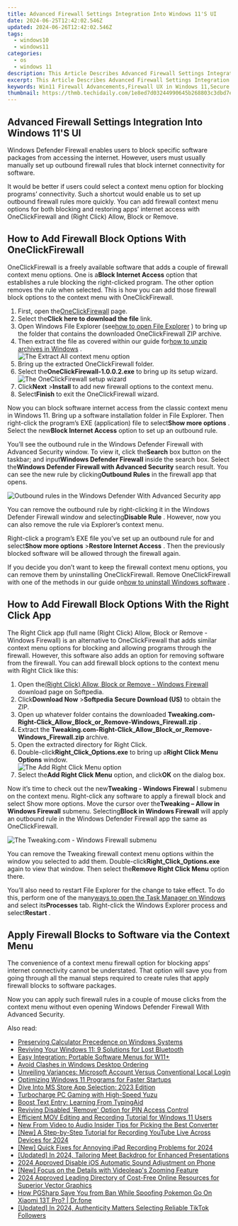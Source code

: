 ```yaml
---
title: Advanced Firewall Settings Integration Into Windows 11'S UI
date: 2024-06-25T12:42:02.546Z
updated: 2024-06-26T12:42:02.546Z
tags:
  - windows10
  - windows11
categories:
  - os
  - windows 11
description: This Article Describes Advanced Firewall Settings Integration Into Windows 11'S UI
excerpt: This Article Describes Advanced Firewall Settings Integration Into Windows 11'S UI
keywords: Win11 Firewall Advancements,Firewall UX in Windows 11,Secure Windows 11 Interface,Integrating Firewall UI,Enhanced Firewall Settings,11 Windows Security UI,Advanced Firewall Layouts
thumbnail: https://thmb.techidaily.com/1e8ed7d03244990645b268803c3dbd7e538910f876a7a096244cc5d3946c5238.jpg
---
```


## Advanced Firewall Settings Integration Into Windows 11'S UI

 Windows Defender Firewall enables users to block specific software packages from accessing the internet. However, users must usually manually set up outbound firewall rules that block internet connectivity for software.

 It would be better if users could select a context menu option for blocking programs’ connectivity. Such a shortcut would enable us to set up outbound firewall rules more quickly. You can add firewall context menu options for both blocking and restoring apps’ internet access with OneClickFirewall and (Right Click) Allow, Block or Remove.

## How to Add Firewall Block Options With OneClickFirewall

 OneClickFirewall is a freely available software that adds a couple of firewall context menu options. One is a**Block Internet Access** option that establishes a rule blocking the right-clicked program. The other option removes the rule when selected. This is how you can add those firewall block options to the context menu with OneClickFirewall.

1. First, open the[OneClickFirewall](https://winaero.com/download-oneclickfirewall/) page.
2. Select the**Click here to download the file** link.
3. Open Windows File Explorer (see[how to open File Explorer](https://www.makeuseof.com/windows-open-file-explorer/) ) to bring up the folder that contains the downloaded OneClickFirewall ZIP archive.
4. Then extract the file as covered within our guide for[how to unzip](https://www.makeuseof.com/unzip-files-windows-10/) [archives in Windows](https://www.makeuseof.com/unzip-files-windows-10/) .  
![The Extract All context menu option](https://static1.makeuseofimages.com/wordpress/wp-content/uploads/2022/12/extract-all-option2.jpg)
5. Bring up the extracted OneClickFirewall folder.
6. Select the**OneClickFirewall-1.0.0.2.exe** to bring up its setup wizard.  
![The OneClickFirewall setup wizard](https://static1.makeuseofimages.com/wordpress/wp-content/uploads/2022/12/oneclickfirewall-window.jpg)
7. Click**Next** \>**Install** to add new firewall options to the context menu.
8. Select**Finish** to exit the OneClickFirewall wizard.

 Now you can block software internet access from the classic context menu in Windows 11\. Bring up a software installation folder in File Explorer. Then right-click the program’s EXE (application) file to select**Show more options** . Select the new**Block Internet Access** option to set up an outbound rule.

 You’ll see the outbound rule in the Windows Defender Firewall with Advanced Security window. To view it, click the**Search** box button on the taskbar; and input**Windows Defender Firewall** inside the search box. Select the**Windows Defender Firewall with Advanced Security** search result. You can see the new rule by clicking**Outbound Rules** in the firewall app that opens.

![Outbound rules in the Windows Defender With Advanced Security app](https://static1.makeuseofimages.com/wordpress/wp-content/uploads/2022/12/outbound-rules.jpg)

 You can remove the outbound rule by right-clicking it in the Windows Defender Firewall window and selecting**Disable Rule** . However, now you can also remove the rule via Explorer’s context menu.

 Right-click a program’s EXE file you’ve set up an outbound rule for and select**Show more options** \>**Restore Internet Access** . Then the previously blocked software will be allowed through the firewall again.

 If you decide you don’t want to keep the firewall context menu options, you can remove them by uninstalling OneClickFirewall. Remove OneClickFirewall with one of the methods in our guide on[how to uninstall Windows software](https://www.makeuseof.com/windows-11-different-ways-to-uninstall-software/) .

## How to Add Firewall Block Options With the Right Click App

 The Right Click app (full name (Right Click) Allow, Block or Remove - Windows Firewall) is an alternative to OneClickFirewall that adds similar context menu options for blocking and allowing programs through the firewall. However, this software also adds an option for removing software from the firewall. You can add firewall block options to the context menu with Right Click like this:

1. Open the[(Right Click) Allow, Block or Remove - Windows Firewall](https://www.softpedia.com/get/System/OS-Enhancements/Tweaking-com-Right-Click-Allow-Block-or-Remove-Windows-Firewall.shtml) download page on Softpedia.
2. Click**Download Now** \>**Softpedia Secure Download (US)** to obtain the ZIP.
3. Open up whatever folder contains the downloaded **Tweaking.com-Right-Click\_Allow\_Block\_or\_Remove-Windows\_Firewall.zip** .
4. Extract the **Tweaking.com-Right-Click\_Allow\_Block\_or\_Remove-Windows\_Firewall.zip** archive.
5. Open the extracted directory for Right Click.
6. Double-click**Right\_Click\_Options.exe** to bring up a**Right Click Menu Options** window.  
![The Add Right Click Menu option](https://static1.makeuseofimages.com/wordpress/wp-content/uploads/2022/12/add-right-click-menu-option.jpg)
7. Select the**Add Right Click Menu** option, and click**OK** on the dialog box.

 Now it’s time to check out the new**Tweaking - Windows Firewal** l submenu on the context menu. Right-click any software to apply a firewall block and select Show more options. Move the cursor over the**Tweaking – Allow in Windows Firewall** submenu. Selecting**Block in Windows Firewall** will apply an outbound rule in the Windows Defender Firewall app the same as OneClickFirewall.

![The Tweaking.com - Windows Firewall submenu](https://static1.makeuseofimages.com/wordpress/wp-content/uploads/2022/12/tweaking-com-windows-firewall-submenu.jpg)

 You can remove the Tweaking firewall context menu options within the window you selected to add them. Double-click**Right\_Click\_Options.exe** again to view that window. Then select the**Remove Right Click Menu** option there.

 You’ll also need to restart File Explorer for the change to take effect. To do this, perform one of the many[ways to open the Task Manager on Windows](https://www.makeuseof.com/ways-to-open-task-manager-windows-10/) and select its**Processes** tab. Right-click the Windows Explorer process and select**Restart** .

## Apply Firewall Blocks to Software via the Context Menu

 The convenience of a context menu firewall option for blocking apps’ internet connectivity cannot be understated. That option will save you from going through all the manual steps required to create rules that apply firewall blocks to software packages.

 Now you can apply such firewall rules in a couple of mouse clicks from the context menu without even opening Windows Defender Firewall With Advanced Security.

<ins class="adsbygoogle"
     style="display:block"
     data-ad-format="autorelaxed"
     data-ad-client="ca-pub-7571918770474297"
     data-ad-slot="1223367746"></ins>



<ins class="adsbygoogle"
     style="display:block"
     data-ad-client="ca-pub-7571918770474297"
     data-ad-slot="8358498916"
     data-ad-format="auto"
     data-full-width-responsive="true"></ins>

<span class="atpl-alsoreadstyle">Also read:</span>
<div><ul>
<li><a href="https://windows11.techidaily.com/preserving-calculator-precedence-on-windows-systems/"><u>Preserving Calculator Precedence on Windows Systems</u></a></li>
<li><a href="https://windows11.techidaily.com/reviving-your-windows-11-9-solutions-for-lost-bluetooth/"><u>Reviving Your Windows 11: 9 Solutions for Lost Bluetooth</u></a></li>
<li><a href="https://windows11.techidaily.com/easy-integration-portable-software-menus-for-w11plus/"><u>Easy Integration: Portable Software Menus for W11+</u></a></li>
<li><a href="https://windows11.techidaily.com/avoid-clashes-in-windows-desktop-ordering/"><u>Avoid Clashes in Windows Desktop Ordering</u></a></li>
<li><a href="https://windows11.techidaily.com/unveiling-variances-microsoft-account-versus-conventional-local-login/"><u>Unveiling Variances: Microsoft Account Versus Conventional Local Login</u></a></li>
<li><a href="https://windows11.techidaily.com/optimizing-windows-11-programs-for-faster-startups/"><u>Optimizing Windows 11 Programs for Faster Startups</u></a></li>
<li><a href="https://windows11.techidaily.com/dive-into-ms-store-app-selection-2023-edition/"><u>Dive Into MS Store App Selection: 2023 Edition</u></a></li>
<li><a href="https://windows11.techidaily.com/turbocharge-pc-gaming-with-high-speed-yuzu/"><u>Turbocharge PC Gaming with High-Speed Yuzu</u></a></li>
<li><a href="https://windows11.techidaily.com/boost-text-entry-learning-from-typingaid/"><u>Boost Text Entry: Learning From TypingAid</u></a></li>
<li><a href="https://windows11.techidaily.com/reviving-disabled-remove-option-for-pin-access-control/"><u>Reviving Disabled 'Remove' Option for PIN Access Control</u></a></li>
<li><a href="https://screen-activity-recording.techidaily.com/efficient-mov-editing-and-recording-tutorial-for-windows-11-users/"><u>Efficient MOV Editing and Recording Tutorial for Windows 11 Users</u></a></li>
<li><a href="https://ai-driven-video-production.techidaily.com/new-from-video-to-audio-insider-tips-for-picking-the-best-converter/"><u>New From Video to Audio Insider Tips for Picking the Best Converter</u></a></li>
<li><a href="https://screen-sharing-recording.techidaily.com/new-a-step-by-step-tutorial-for-recording-youtube-live-across-devices-for-2024/"><u>[New] A Step-by-Step Tutorial for Recording YouTube Live Across Devices for 2024</u></a></li>
<li><a href="https://visual-screen-recording.techidaily.com/new-quick-fixes-for-annoying-ipad-recording-problems-for-2024/"><u>[New] Quick Fixes for Annoying iPad Recording Problems for 2024</u></a></li>
<li><a href="https://on-screen-recording.techidaily.com/updated-in-2024-tailoring-meet-backdrop-for-enhanced-presentations/"><u>[Updated] In 2024, Tailoring Meet Backdrop for Enhanced Presentations</u></a></li>
<li><a href="https://audio-shaping.techidaily.com/2024-approved-disable-ios-automatic-sound-adjustment-on-phone/"><u>2024 Approved Disable iOS Automatic Sound Adjustment on Phone</u></a></li>
<li><a href="https://some-knowledge.techidaily.com/new-focus-on-the-details-with-videoleaps-zooming-feature/"><u>[New] Focus on the Details with Videoleap's Zooming Feature</u></a></li>
<li><a href="https://extra-approaches.techidaily.com/2024-approved-leading-directory-of-cost-free-online-resources-for-superior-vector-graphics/"><u>2024 Approved  Leading Directory of Cost-Free Online Resources for Superior Vector Graphics</u></a></li>
<li><a href="https://android-pokemon-go.techidaily.com/how-pgsharp-save-you-from-ban-while-spoofing-pokemon-go-on-xiaomi-13t-pro-drfone-by-drfone-virtual-android/"><u>How PGSharp Save You from Ban While Spoofing Pokemon Go On Xiaomi 13T Pro? | Dr.fone</u></a></li>
<li><a href="https://tiktok-video-recordings.techidaily.com/updated-in-2024-authenticity-matters-selecting-reliable-tiktok-followers/"><u>[Updated] In 2024, Authenticity Matters  Selecting Reliable TikTok Followers</u></a></li>
</ul></div>
